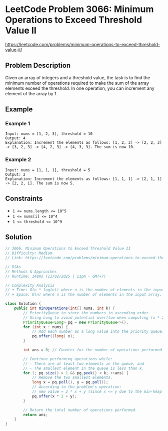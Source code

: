 # LeetCode Problem 3066: Minimum Operations to Exceed Threshold Value II
https://leetcode.com/problems/minimum-operations-to-exceed-threshold-value-ii/

## Problem Description

Given an array of integers and a threshold value, the task is to find the minimum number of operations required to make the sum of the array elements exceed the threshold. In one operation, you can increment any element of the array by 1.

## Example

### Example 1
```
Input: nums = [1, 2, 3], threshold = 10
Output: 4
Explanation: Increment the elements as follows: [1, 2, 3] -> [2, 2, 3] -> [3, 2, 3] -> [4, 2, 3] -> [4, 3, 3]. The sum is now 10.
```

### Example 2
```
Input: nums = [1, 1, 1], threshold = 5
Output: 2
Explanation: Increment the elements as follows: [1, 1, 1] -> [2, 1, 1] -> [2, 2, 1]. The sum is now 5.
```

## Constraints

- `1 <= nums.length <= 10^5`
- `1 <= nums[i] <= 10^4`
- `1 <= threshold <= 10^9`


## Solution
```java
// 3066. Minimum Operations to Exceed Threshold Value II
// Difficulty: Medium
// Link: https://leetcode.com/problems/minimum-operations-to-exceed-threshold-value-ii/

// DSAs
// Methods & Approaches
// Runtime: 148ms (13/02/2025 | 11pm - GMT+7)

// Complexity Analysis
// + Time: O(n * log(n)) where n is the number of elements in the input array.
// + Space: O(n) where n is the number of elements in the input array.

class Solution {
    public int minOperations(int[] nums, int k) {
        // PriorityQueue to store the numbers in ascending order.
        // Using Long to avoid potential overflow when computing (x * 2 + y).
        PriorityQueue<Long> pq = new PriorityQueue<>();
        for (int x : nums) {
            // Add each number as a long value into the priority queue.
            pq.offer((long) x);
        }

        int ans = 0; // Counter for the number of operations performed.

        // Continue performing operations while:
        // - There are at least two elements in the queue, and
        // - The smallest element in the queue is less than k.
        for (; pq.size() > 1 && pq.peek() < k; ++ans) {
            // Remove the two smallest elements.
            long x = pq.poll(), y = pq.poll();
            // According to the problem's operation:
            // new value = 2 * x + y (since x <= y due to the min-heap property).
            pq.offer(x * 2 + y);
        }

        // Return the total number of operations performed.
        return ans;
    }
}
```

